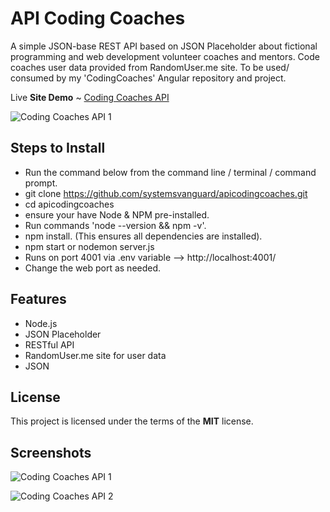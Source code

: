 # API Coding Coaches
A simple JSON-base REST API based on JSON Placeholder about fictional programming and web development volunteer coaches and mentors.  Code coaches  user data provided from RandomUser.me site. To be used/ consumed by my 'CodingCoaches' Angular repository and project. 

Live **Site Demo** ~ [Coding Coaches API](http://ryanhunter.ca/apicodingcoaches/) 

![Coding Coaches API 1](http://ryanhunter.ca/images/portfolio/users_api_01.png)



## Steps to Install 
- Run the command below from the command line / terminal / command prompt.
- git clone https://github.com/systemsvanguard/apicodingcoaches.git  
- cd apicodingcoaches 
- ensure your have Node & NPM pre-installed. 
- Run commands 'node --version && npm -v'.
- npm install.  (This ensures all dependencies are installed).
- npm start or nodemon server.js 
- Runs on port 4001 via .env variable --> http://localhost:4001/ 
- Change the web port as needed.


## Features
- Node.js
- JSON Placeholder
- RESTful API
- RandomUser.me site for user data 
- JSON 


## License
This project is licensed under the terms of the **MIT** license.


## Screenshots 

![Coding Coaches API 1](http://ryanhunter.ca/images/portfolio/users_api_01.png)




![Coding Coaches API 2](http://ryanhunter.ca/images/portfolio/users_api_02.png)


